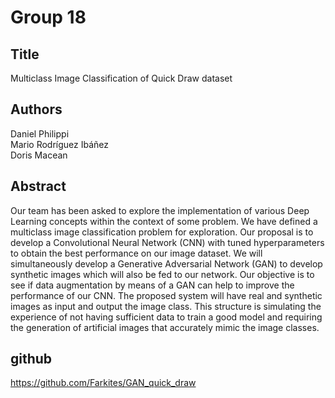 # Group 18
## Title
Multiclass Image Classification of Quick Draw dataset
## Authors
Daniel Philippi  
Mario Rodríguez Ibáñez  
Doris Macean  
## Abstract
Our team has been asked to explore the
implementation of various Deep Learning
concepts within the context of some problem.
We have defined a multiclass image
classification problem for exploration. Our
proposal is to develop a Convolutional Neural
Network (CNN) with tuned hyperparameters to
obtain the best performance on our image
dataset. We will simultaneously develop a
Generative Adversarial Network (GAN) to
develop synthetic images which will also be fed
to our network. Our objective is to see if data
augmentation by means of a GAN can help to
improve the performance of our CNN.
The proposed system will have real and
synthetic images as input and output the image
class. This structure is simulating the
experience of not having sufficient data to train
a good model and requiring the generation of
artificial images that accurately mimic the
image classes.  
## github
https://github.com/Farkites/GAN_quick_draw   
